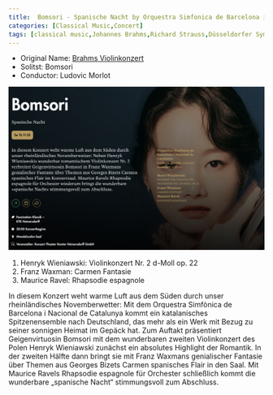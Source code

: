 ```yaml
---
title:  Bomsori - Spanische Nacht by Orquestra Simfonica de Barcelona i Nacional de Catalunya
categories: [Classical Music,Concert]
tags: [classical music,Johannes Brahms,Richard Strauss,Düsseldorfer Symphoniker]
---
```


- Original Name: [Brahms Violinkonzert](https://www.tonhalle.de/veranstaltung/sternzeichen/14272-brahms-violinkonzert)
- Solitst: Bomsori
- Conductor: Ludovic Morlot

![Bomsori - Spanische Nacht](bomsori.png)

1. Henryk Wieniawski: Violinkonzert Nr. 2 d-Moll op. 22
2. Franz Waxman: Carmen Fantasie
3. Maurice Ravel: Rhapsodie espagnole



In diesem Konzert weht warme Luft aus dem Süden durch unser rheinländisches Novemberwetter: Mit dem Orquestra Simfònica de Barcelona i Nacional de Catalunya kommt ein katalanisches Spitzenensemble nach Deutschland, das mehr als ein Werk mit Bezug zu seiner sonnigen Heimat im Gepäck hat. Zum Auftakt präsentiert Geigenvirtuosin Bomsori mit dem wunderbaren zweiten Violinkonzert des Polen Henryk Wieniawski zunächst ein absolutes Highlight der Romantik. In der zweiten Hälfte dann bringt sie mit Franz Waxmans genialischer Fantasie über Themen aus Georges Bizets Carmen spanisches Flair in den Saal. Mit Maurice Ravels Rhapsodie espagnole für Orchester schließlich kommt die wunderbare „spanische Nacht“ stimmungsvoll zum Abschluss.
